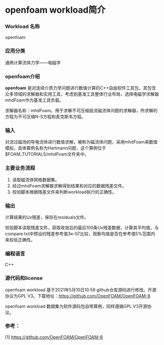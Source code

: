 # openfoam workload简介

### Workload 名称

openfoam

### 应用分类

通用计算流体力学——电磁学

### openfoam介绍

**openfoam** 是对连续介质力学问题进行数值计算的C++自由软件工具包，其包含众多领域的求解器和实用工具，考虑到基准工具整体行业布局，选择电磁学求解器mhdFoam作为基准工具负载。

求解器名称：mhdFoam。用于求解不可压缩层流磁流体问题的求解器，所求解的方程为不可压缩N-S方程和麦克斯韦方程。

### 输入

对流过磁场的导电流体进行数值求解，被称为磁流体问题，采用mhdFoam来数值模拟，具体算例名称为Hartmann问题，这个算例位于$FOAM_TUTORIALS/mhdFoam文件夹中。

### 主要业务流程

1. 读取磁流体网格数据集。
2. 经过mhdFoam求解器求解得到结果和对应的数据残差文件。
3. 校验脚本根据残差文件来判断workload执行的正确性。

### 输出

计算结果的Ux残差，保存在residuals文件。

校验脚本读取残差文件，获取收敛后的最后100条Ux残差数据，计算其平均值，与compare.txt中预设的残差参考值3e-07比较，观察均值是否在参考值5%范围内来校验正确性。

### 编程语言

C++

### 源代码和license

openfoam workload 基于2021年5月10日10:58 github仓库源码进行修改。开源协议为GPL V3。下载地址：https://github.com/OpenFOAM/OpenFOAM-8

openfoam workload 数据集为软件源码包自带算例，同样遵循GPL V3开源协议。

### 参考：

[1] https://github.com/OpenFOAM/OpenFOAM-8
